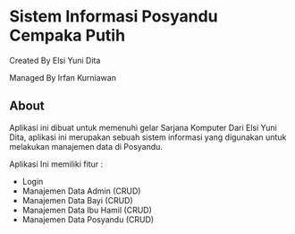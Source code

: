 # Sistem Informasi Posyandu Cempaka Putih

Created By Elsi Yuni Dita

Managed By Irfan Kurniawan

## About

Aplikasi ini dibuat untuk memenuhi gelar Sarjana Komputer Dari Elsi Yuni Dita, aplikasi ini merupakan sebuah sistem informasi yang digunakan untuk melakukan manajemen data di Posyandu.

Aplikasi Ini memiliki fitur :

* Login
* Manajemen Data Admin (CRUD)
* Manajemen Data Bayi (CRUD)
* Manajemen Data Ibu Hamil (CRUD)
* Manajemen Data Posyandu (CRUD)
